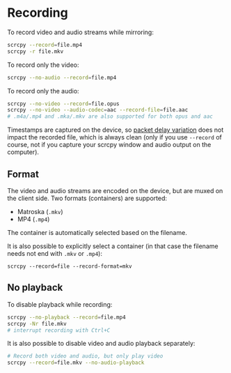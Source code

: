 # Recording

To record video and audio streams while mirroring:

```bash
scrcpy --record=file.mp4
scrcpy -r file.mkv
```

To record only the video:

```bash
scrcpy --no-audio --record=file.mp4
```

To record only the audio:

```bash
scrcpy --no-video --record=file.opus
scrcpy --no-video --audio-codec=aac --record-file=file.aac
# .m4a/.mp4 and .mka/.mkv are also supported for both opus and aac
```

Timestamps are captured on the device, so [packet delay variation] does not
impact the recorded file, which is always clean (only if you use `--record` of
course, not if you capture your scrcpy window and audio output on the computer).

[packet delay variation]: https://en.wikipedia.org/wiki/Packet_delay_variation


## Format

The video and audio streams are encoded on the device, but are muxed on the
client side. Two formats (containers) are supported:
 - Matroska (`.mkv`)
 - MP4 (`.mp4`)

The container is automatically selected based on the filename.

It is also possible to explicitly select a container (in that case the filename
needs not end with `.mkv` or `.mp4`):

```
scrcpy --record=file --record-format=mkv
```


## No playback

To disable playback while recording:

```bash
scrcpy --no-playback --record=file.mp4
scrcpy -Nr file.mkv
# interrupt recording with Ctrl+C
```

It is also possible to disable video and audio playback separately:

```bash
# Record both video and audio, but only play video
scrcpy --record=file.mkv --no-audio-playback
```
